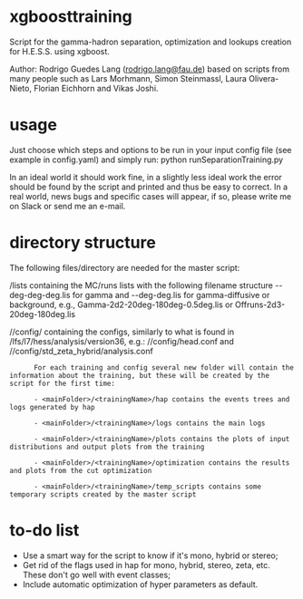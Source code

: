 # xgboosttraining

Script for the gamma-hadron separation, optimization and lookups creation for H.E.S.S. using xgboost.

Author: Rodrigo Guedes Lang (rodrigo.lang@fau.de) based on scripts from many people such as Lars Morhmann, Simon Steinmassl, Laura Olivera-Nieto, Florian Eichhorn and Vikas Joshi.

# usage

Just choose which steps and options to be run in your input config file (see example in config.yaml) and simply run: python runSeparationTraining.py <configfile>

  In an ideal world it should work fine, in a slightly less ideal work the error should be found by the script and printed and thus be easy to correct. In a real world, news bugs and specific cases will appear, if so, please write me on Slack or send me an e-mail.
  
# directory structure
  
  The following files/directory are needed for the master script:

 <mainFolder>/lists containing the MC/runs lists with the following filename structure <TypeOfData>-<phase>-<zenith>deg-<azimuth>deg-<offset>deg.lis for gamma and <TypeOfData>-<phase>-<zenith>deg-<azimuth>deg.lis for gamma-diffusive or background, e.g., Gamma-2d2-20deg-180deg-0.5deg.lis or Offruns-2d3-20deg-180deg.lis

 <mainFolder>/<trainingName>/config/ containing the configs, similarly to what is found in /lfs/l7/hess/analysis/version36, e.g.:
        <mainFolder>/<trainingName>/config/head.conf and <mainFolder>/<trainingName>/config/std_zeta_hybrid/analysis.conf

          
          For each training and config several new folder will contain the information about the training, but these will be created by the script for the first time:

          - <mainFolder>/<trainingName>/hap contains the events trees and logs generated by hap

          - <mainFolder>/<trainingName>/logs contains the main logs

          - <mainFolder>/<trainingName>/plots contains the plots of input distributions and output plots from the training

          - <mainFolder>/<trainingName>/optimization contains the results and plots from the cut optimization
    
          - <mainFolder>/<trainingName>/temp_scripts contains some temporary scripts created by the master script
          
# to-do list
          
  - Use a smart way for the script to know if it's mono, hybrid or stereo;
  - Get rid of the flags used in hap for mono, hybrid, stereo, zeta, etc. These don't go well with event classes;
  - Include automatic optimization of hyper parameters as default.
